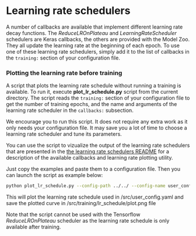 # <a xid="">Learning rate schedulers</a>

A number of callbacks are available that implement different learning rate decay functions. The *ReduceLROnPlateau* and *LearningRateScheduler* schedulers are Keras callbacks, the others are provided with the Model Zoo. They all update the learning rate at the beginning of each epoch.
To use one of these learning rate schedulers, simply add it to the list of callbacks in the `training:` section of your configuration file. 

### <summary><a><b>Plotting the learning rate before training</b></a></summary>

A script that plots the learning rate schedule without running a training is available. To run it,  execute **plot_lr_schedule.py** script from the current directory. The script reads the `training:` section of your configuration file to get the number of training epochs, and the name and arguments of the learning rate scheduler in the `callbacks:` subsection. 

We encourage you to run this script. It does not require any extra work as it only needs your configuration file. It may save you a lot of time to choose a learning rate scheduler and tune its parameters.

You can use the script to vizualize the output of the learning rate schedulers that are presented in the [the learning rate schedulers README](../../../../common/training/lr_schedulers_README.md) for a description of the available callbacks and learning rate plotting utility.

Just copy the examples and paste them to a configuration file. Then you can launch the script as example below:

```bash
python plot_lr_schedule.py --config-path ../../ --config-name user_config.yaml --fname plot.png
```

This will plot the learning rate schedule used in /src/user_config.yaml and save the plotted curve in /src/training/lr_schedule/plot.png file

Note that the script cannot be used with the Tensorflow *ReduceLROnPlateau* scheduler as the learning rate schedule is only available after training.
